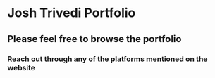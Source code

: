 # Josh Trivedi Portfolio
## Please feel free to browse the portfolio
### Reach out through any of the platforms mentioned on the website
